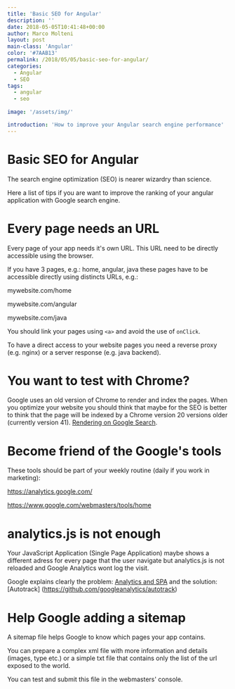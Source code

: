 ```yaml
---
title: 'Basic SEO for Angular'
description: ''
date: 2018-05-05T10:41:48+00:00
author: Marco Molteni
layout: post
main-class: 'Angular'
color: '#7AAB13'
permalink: /2018/05/05/basic-seo-for-angular/
categories:
  - Angular
  - SEO
tags:
  - angular
  - seo
 
image: '/assets/img/'

introduction: 'How to improve your Angular search engine performance'
---
```


# Basic SEO for Angular

The search engine optimization (SEO) is nearer wizardry than science.

Here a list of tips if you are want to improve the ranking of your angular application with Google search engine.

# Every page needs an URL
Every page of your app needs it's own URL.
This URL need to be directly accessible using the browser.

If you have 3 pages, e.g.: home, angular, java these pages have to be accessible directly using distincts URLs, e.g.:

mywebsite.com/home

mywebsite.com/angular

mywebsite.com/java

You should link your pages using `<a>` and avoid the use of `onClick`.

To have a direct access to your website pages you need a reverse proxy (e.g. nginx) or a server response (e.g. java backend).

# You want to test with Chrome?

Google uses an old version of Chrome to render and index the pages.
When you optimize your website you should think that maybe for the SEO is better to think that the page will be indexed by a Chrome version 20 versions older (currently version 41).
[Rendering on Google Search](https://developers.google.com/search/docs/guides/rendering).

# Become friend of the Google's tools

These tools should be part of your weekly routine (daily if you work in marketing):

https://analytics.google.com/

https://www.google.com/webmasters/tools/home

# analytics.js is not enough

Your JavaScript Application (Single Page Application) maybe shows a different adress for every page that the user navigate but analytics.js is not reloaded and Google Analytics wont log the visit.

Google explains clearly the problem:
[Analytics and SPA](https://developers.google.com/analytics/devguides/collection/analyticsjs/single-page-applications)
and the solution: [Autotrack] (https://github.com/googleanalytics/autotrack)

# Help Google adding a sitemap

A sitemap file helps Google to know which pages your app contains.

You can prepare a complex xml file with more information and details (images, type etc.) or a simple txt file that contains only the list of the url exposed to the world.

You can test and submit this file in the webmasters' console. 
